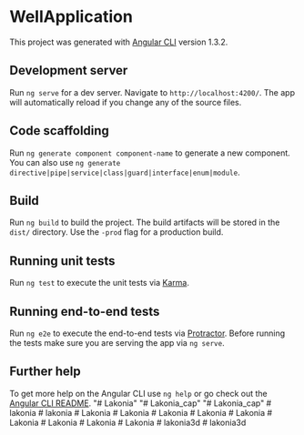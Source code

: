 # WellApplication

This project was generated with [Angular CLI](https://github.com/angular/angular-cli) version 1.3.2.

## Development server

Run `ng serve` for a dev server. Navigate to `http://localhost:4200/`. The app will automatically reload if you change any of the source files.

## Code scaffolding

Run `ng generate component component-name` to generate a new component. You can also use `ng generate directive|pipe|service|class|guard|interface|enum|module`.

## Build

Run `ng build` to build the project. The build artifacts will be stored in the `dist/` directory. Use the `-prod` flag for a production build.

## Running unit tests

Run `ng test` to execute the unit tests via [Karma](https://karma-runner.github.io).

## Running end-to-end tests

Run `ng e2e` to execute the end-to-end tests via [Protractor](http://www.protractortest.org/).
Before running the tests make sure you are serving the app via `ng serve`.

## Further help

To get more help on the Angular CLI use `ng help` or go check out the [Angular CLI README](https://github.com/angular/angular-cli/blob/master/README.md).
"# Lakonia" 
"# Lakonia_cap" 
"# Lakonia_cap" 
#   l a k o n i a  
 #   l a k o n i a  
 #   L a k o n i a  
 #   L a k o n i a  
 #   L a k o n i a  
 #   L a k o n i a  
 #   L a k o n i a  
 #   L a k o n i a  
 #   L a k o n i a  
 #   L a k o n i a  
 #   L a k o n i a  
 #   l a k o n i a 3 d  
 #   l a k o n i a 3 d  
 